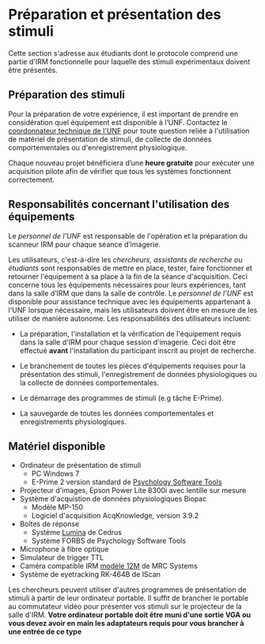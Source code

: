 # Préparation et présentation des stimuli

Cette section s'adresse aux étudiants dont le protocole comprend une partie d'IRM fonctionnelle pour laquelle des stimuli expérimentaux doivent être présentés.


## Préparation des stimuli

Pour la préparation de votre expérience, il est important de prendre en considération quel équipement est disponible à l’UNF. Contactez le [coordonnateur technique de l'UNF](/fr/index.html#liste) pour toute question reliée à l'utilisation de matériel de présentation de stimuli, de collecte de données comportementales ou d'enregistrement physiologique.

Chaque nouveau projet bénéficiera d’une **heure gratuite** pour exécuter une acquisition pilote afin de vérifier que tous les systèmes fonctionnent correctement.

## Responsabilités concernant l'utilisation des équipements
Le _personnel de l'UNF_ est responsable de l'opération et la préparation du scanneur IRM pour chaque séance d’imagerie.

Les utilisateurs, c'est-à-dire les _chercheurs, assistants de recherche ou étudiants_ sont responsables de mettre en place, tester, faire fonctionner et retourner l'équipement à sa place à la fin de la séance d'acquisition. Ceci concerne tous les équipements nécessaires pour leurs expériences, tant dans la salle d’IRM que dans la salle de contrôle. Le _personnel de l'UNF_ est disponible pour assistance technique avec les équipements appartenant à l'UNF lorsque nécessaire, mais les utilisateurs doivent être en mesure de les utiliser de manière autonome. Les responsabilités des utilisateurs incluent:

- La préparation, l'installation et la vérification de l'équipement requis dans la salle d'IRM pour chaque session d'imagerie. Ceci doit être effectué **avant** l'installation du participant inscrit au projet de recherche.

- Le branchement de toutes les pièces d'équipements requises pour la présentation des stimuli, l'enregistrement de données physiologiques ou la collecte de données comportementales.

- Le démarrage des programmes de stimuli (e.g tâche E-Prime).

- La sauvegarde de toutes les données comportementales et enregistrements physiologiques.


## Matériel disponible

* Ordinateur de présentation de stimuli
     * PC Windows 7
     * E-Prime 2 version standard de <a href="http://www.pstnet.com/" target="blank">Psychology Software Tools</a>
* Projecteur d'images, Epson Power Lite 8300i avec lentille sur mesure
* Système d'acquistion de données physiologiques Biopac
     * Modèle MP-150
     * Logiciel d'acquisition AcqKnowledge, version 3.9.2
* Boîtes de réponse
     * Système <a href="https://cedrus.com/lumina/controller.htm" target="blank">Lumina</a> de Cedrus
     * Système FORBS de Psychology Software Tools
* Microphone à fibre optique
* Simulateur de trigger TTL
* Caméra compatible IRM <a href="http://www.mrc-systems.de/en/products/mr-compatible-cameras#12m-camera" target="blank">modèle 12M</a> de MRC Systems
* Système de eyetracking RK-464B de IScan

Les chercheurs peuvent utiliser d'autres programmes de présentation de stimuli à partir de leur ordinateur portable. Il suffit de brancher le portable au commutateur vidéo pour présenter vos stimuli sur le projecteur de la salle d'IRM. **Votre ordinateur portable doit être muni d'une sortie VGA ou vous devez avoir en main les adaptateurs requis pour vous brancher à une entrée de ce type**

